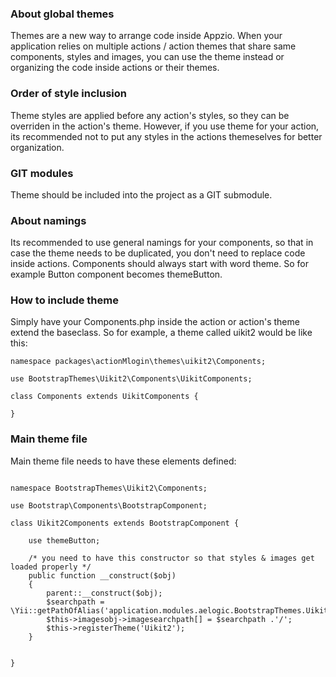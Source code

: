 ### About global themes

Themes are a new way to arrange code inside Appzio. When your application relies on multiple actions / action themes that share same components, styles and images, you can use the theme instead or organizing the code inside actions or their themes.

### Order of style inclusion

Theme styles are applied before any action's styles, so they can be overriden in the action's theme. However, if you use theme for your action, its recommended not to put any styles in the actions themeselves for better organization.

### GIT modules

Theme should be included into the project as a GIT submodule.

### About namings

Its recommended to use general namings for your components, so that in case the theme needs to be duplicated, you don't need to replace code inside actions. Components should always start with word theme. So for example Button component becomes themeButton.

### How to include theme

Simply have your Components.php inside the action or action's theme extend the baseclass. So for example, a theme called uikit2 would be like this:

~~~~
namespace packages\actionMlogin\themes\uikit2\Components;

use BootstrapThemes\Uikit2\Components\UikitComponents;

class Components extends UikitComponents {

}
~~~~

### Main theme file

Main theme file needs to have these elements defined:

~~~~

namespace BootstrapThemes\Uikit2\Components;

use Bootstrap\Components\BootstrapComponent;

class Uikit2Components extends BootstrapComponent {

    use themeButton;

    /* you need to have this constructor so that styles & images get loaded properly */
    public function __construct($obj)
    {
        parent::__construct($obj);
        $searchpath = \Yii::getPathOfAlias('application.modules.aelogic.BootstrapThemes.Uikit2.Images');
        $this->imagesobj->imagesearchpath[] = $searchpath .'/';
        $this->registerTheme('Uikit2');
    }


}
~~~~
